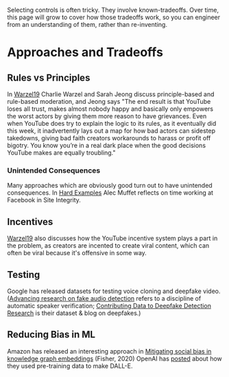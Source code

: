 Selecting controls is often tricky.  They involve known-tradeoffs.  Over time, this page will grow to cover how those tradeoffs work, so you can engineer from an understanding of them, rather than re-inventing.

# Approaches and Tradeoffs

## Rules vs Principles
In [Warzel19](https://www.nytimes.com/2019/06/08/opinion/technology/youtube-crowder-vox-harassment-debate.html) Charlie Warzel and Sarah Jeong discuss principle-based and rule-based moderation, and Jeong says "The end result is that YouTube loses all trust, makes almost nobody happy and basically only empowers the worst actors by giving them more reason to have grievances. Even when YouTube does try to explain the logic to its rules, as it eventually did this week, it inadvertently lays out a map for how bad actors can sidestep takedowns, giving bad faith creators workarounds to harass or profit off bigotry. You know you’re in a real dark place when the good decisions YouTube makes are equally troubling."

### Unintended Consequences
Many approaches which are obviously good turn out to have unintended consequences. In [Hard Examples](https://alecmuffett.com/article/15202) Alec Muffet reflects on time working at Facebook in Site Integrity.

## Incentives
[Warzel19](https://www.nytimes.com/2019/06/08/opinion/technology/youtube-crowder-vox-harassment-debate.html) also discusses how the YouTube incentive system plays a part in the problem, as creators are incented to create viral content, which can often be viral because it's offensive in some way.

## Testing
Google has released datasets for testing voice cloning and deepfake video.  ([Advancing research on fake audio detection](https://www.blog.google/outreach-initiatives/google-news-initiative/advancing-research-fake-audio-detection/) refers to a discipline of automatic speaker verification; [Contributing Data to Deepfake Detection Research](https://ai.googleblog.com/2019/09/contributing-data-to-deepfake-detection.html) is their dataset & blog on deepfakes.)

## Reducing Bias in ML
Amazon has released an interesting approach in [Mitigating social bias in knowledge graph embeddings](https://www.amazon.science/blog/mitigating-social-bias-in-knowledge-graph-embeddings) (Fisher, 2020) OpenAI has [posted](https://openai.com/blog/dall-e-2-pre-training-mitigations/) about how they used pre-training data to make DALL-E.
